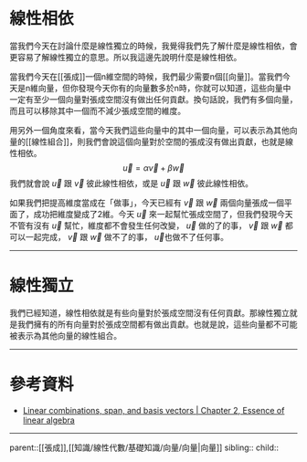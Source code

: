 # 線性相依
當我們今天在討論什麼是線性獨立的時候，我覺得我們先了解什麼是線性相依，會更容易了解線性獨立的意思。所以我這邊先說明什麼是線性相依。

當我們今天在[[張成]]一個n維空間的時候，我們最少需要n個[[向量]]。當我們今天是n維向量，但你發現今天你有的向量數多於n時，你就可以知道，這些向量中一定有至少一個向量對張成空間沒有做出任何貢獻。換句話說，我們有多個向量，而且可以移除其中一個而不減少張成空間的維度。

用另外一個角度來看，當今天我們這些向量中的其中一個向量，可以表示為其他向量的[[線性組合]]，則我們會說這個向量對於空間的張成沒有做出貢獻，也就是線性相依。
$$
\vec{u}=\alpha\vec{v}+\beta\vec{w}
$$
我們就會說 $\vec{u}$ 跟 $\vec{v}$ 彼此線性相依，或是 $\vec{u}$ 跟 $\vec{w}$ 彼此線性相依。

如果我們把提高維度當成在「做事」，今天已經有 $\vec{v}$ 跟 $\vec{w}$ 兩個向量張成一個平面了，成功把維度變成了2維。今天 $\vec{u}$ 來一起幫忙張成空間了，但我們發現今天不管有沒有 $\vec{u}$ 幫忙，維度都不會發生任何改變， $\vec{u}$ 做的了的事， $\vec{v}$ 跟 $\vec{w}$ 都可以一起完成， $\vec{v}$ 跟 $\vec{w}$ 做不了的事， $\vec{u}$也做不了任何事。
- - -
# 線性獨立
我們已經知道，線性相依就是有些向量對於張成空間沒有任何貢獻。那線性獨立就是我們擁有的所有向量對於張成空間都有做出貢獻。也就是說，這些向量都不可能被表示為其他向量的線性組合。
- - -
# 參考資料
- [Linear combinations, span, and basis vectors | Chapter 2, Essence of linear algebra](https://www.youtube.com/watch?v=k7RM-ot2NWY&list=PLZHQObOWTQDPD3MizzM2xVFitgF8hE_ab)
- - -
parent::[[張成]],[[知識/線性代數/基礎知識/向量/向量|向量]]
sibling::
child::
